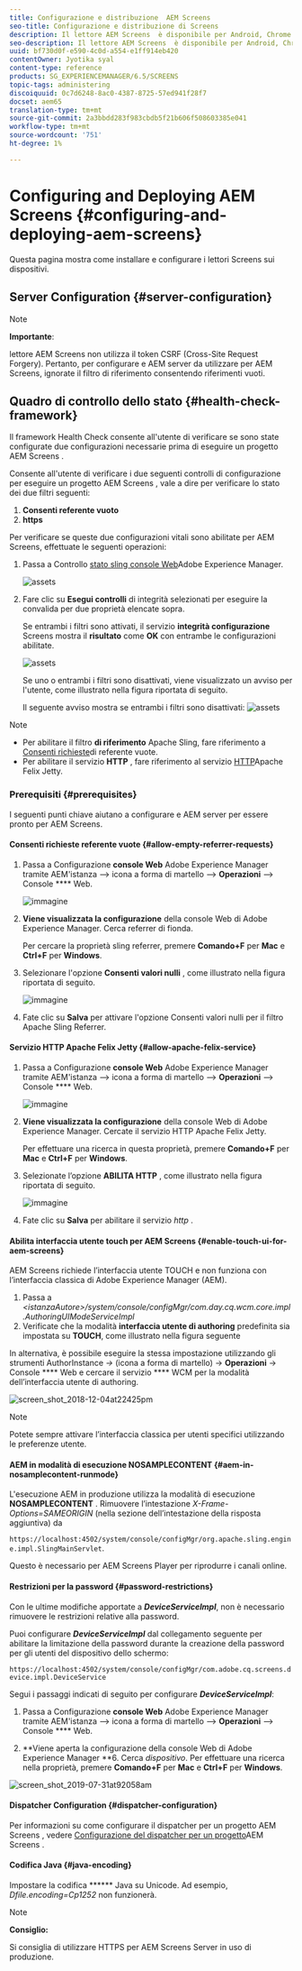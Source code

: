 ```yaml
---
title: Configurazione e distribuzione  AEM Screens
seo-title: Configurazione e distribuzione di Screens
description: Il lettore AEM Screens  è disponibile per Android, Chrome OS, iOS e Windows. Questa pagina descrive la configurazione e l'implementazione di  AEM Screens e riassume le linee guida per la selezione di h/w per il dispositivo del lettore.
seo-description: Il lettore AEM Screens  è disponibile per Android, Chrome OS, iOS e Windows. Questa pagina descrive la configurazione e l'implementazione di  AEM Screens e riassume le linee guida per la selezione di h/w per il dispositivo del lettore.
uuid: bf730d0f-e590-4c0d-a554-e1ff914eb420
contentOwner: Jyotika syal
content-type: reference
products: SG_EXPERIENCEMANAGER/6.5/SCREENS
topic-tags: administering
discoiquuid: 0c7d6248-8ac0-4387-8725-57ed941f28f7
docset: aem65
translation-type: tm+mt
source-git-commit: 2a3bbdd283f983cbdb5f21b606f508603385e041
workflow-type: tm+mt
source-wordcount: '751'
ht-degree: 1%

---
```



# Configuring and Deploying AEM Screens {#configuring-and-deploying-aem-screens}

Questa pagina mostra come installare e configurare i lettori Screens sui dispositivi.

## Server Configuration {#server-configuration}

>[!NOTE]
>
>**Importante**:
>
> lettore AEM Screens non utilizza il token CSRF (Cross-Site Request Forgery). Pertanto, per configurare e AEM server da utilizzare per  AEM Screens, ignorate il filtro di riferimento consentendo riferimenti vuoti.

## Quadro di controllo dello stato {#health-check-framework}

Il framework Health Check consente all&#39;utente di verificare se sono state configurate due configurazioni necessarie prima di eseguire un progetto AEM Screens .

Consente all&#39;utente di verificare i due seguenti controlli di configurazione per eseguire un progetto AEM Screens , vale a dire per verificare lo stato dei due filtri seguenti:

1. **Consenti referente vuoto**
2. **https**

Per verificare se queste due configurazioni vitali sono abilitate per  AEM Screens, effettuate le seguenti operazioni:

1. Passa a Controllo [stato sling console Web](http://localhost:4502/system/console/healthcheck?tags=screensconfigs&amp;overrideGlobalTimeout=)Adobe Experience Manager.

   ![assets](assets/health-check1.png)


2. Fare clic su **Esegui controlli** di integrità selezionati per eseguire la convalida per due proprietà elencate sopra.

   Se entrambi i filtri sono attivati, il servizio **integrità configurazione** Screens mostra il **risultato** come **OK** con entrambe le configurazioni abilitate.

   ![assets](assets/health-check2.png)

   Se uno o entrambi i filtri sono disattivati, viene visualizzato un avviso per l&#39;utente, come illustrato nella figura riportata di seguito.

   Il seguente avviso mostra se entrambi i filtri sono disattivati:
   ![assets](assets/health-check3.png)

>[!NOTE]
>
>* Per abilitare il filtro **di riferimento** Apache Sling, fare riferimento a [Consenti richieste](/help/user-guide/configuring-screens-introduction.md#allow-empty-referrer-requests)di referente vuote.
>* Per abilitare il servizio **HTTP** , fare riferimento al servizio [HTTP](/help/user-guide/configuring-screens-introduction.md#allow-apache-felix-service)Apache Felix Jetty.


### Prerequisiti {#prerequisites}

I seguenti punti chiave aiutano a configurare e AEM server per essere pronto per  AEM Screens.

#### Consenti richieste referente vuote {#allow-empty-referrer-requests}

1. Passa a Configurazione **console Web** Adobe Experience Manager tramite AEM&#39;istanza —> icona a forma di martello —> **Operazioni** —> Console **** Web.

   ![immagine](assets/config/empty-ref1.png)

1. **Viene visualizzata la configurazione** della console Web di Adobe Experience Manager. Cerca referrer di fionda.

   Per cercare la proprietà sling referrer, premere **Comando+F** per **Mac** e **Ctrl+F** per **Windows**.

1. Selezionare l&#39;opzione **Consenti valori nulli** , come illustrato nella figura riportata di seguito.

   ![immagine](assets/config/empty-ref2.png)

1. Fate clic su **Salva** per attivare l&#39;opzione Consenti valori nulli per il filtro Apache Sling Referrer.


#### Servizio HTTP Apache Felix Jetty {#allow-apache-felix-service}

1. Passa a Configurazione **console Web** Adobe Experience Manager tramite AEM&#39;istanza —> icona a forma di martello —> **Operazioni** —> Console **** Web.

   ![immagine](assets/config/empty-ref1.png)

1. **Viene visualizzata la configurazione** della console Web di Adobe Experience Manager. Cercate il servizio HTTP Apache Felix Jetty.

   Per effettuare una ricerca in questa proprietà, premere **Comando+F** per **Mac** e **Ctrl+F** per **Windows**.

1. Selezionate l’opzione **ABILITA HTTP** , come illustrato nella figura riportata di seguito.

   ![immagine](assets/config/config-1.png)

1. Fate clic su **Salva** per abilitare il servizio *http* .

#### Abilita interfaccia utente touch per  AEM Screens {#enable-touch-ui-for-aem-screens}

 AEM Screens richiede l’interfaccia utente TOUCH e non funziona con l’interfaccia classica di Adobe Experience Manager (AEM).

1. Passa a *&lt;istanzaAutore>/system/console/configMgr/com.day.cq.wcm.core.impl.AuthoringUIModeServiceImpl*
1. Verificate che la modalità **interfaccia utente di authoring** predefinita sia impostata su **TOUCH**, come illustrato nella figura seguente

In alternativa, è possibile eseguire la stessa impostazione utilizzando gli strumenti AuthorInstance *->* (icona a forma di martello) -> **Operazioni** -> Console **** Web e cercare il servizio **** WCM per la modalità dell’interfaccia utente di authoring.

![screen_shot_2018-12-04at22425pm](assets/screen_shot_2018-12-04at22425pm.png)

>[!NOTE]
>
>Potete sempre attivare l’interfaccia classica per utenti specifici utilizzando le preferenze utente.

#### AEM in modalità di esecuzione NOSAMPLECONTENT {#aem-in-nosamplecontent-runmode}

L&#39;esecuzione AEM in produzione utilizza la modalità di esecuzione **NOSAMPLECONTENT** . Rimuovere l’intestazione *X-Frame-Options=SAMEORIGIN* (nella sezione dell’intestazione della risposta aggiuntiva) da

`https://localhost:4502/system/console/configMgr/org.apache.sling.engine.impl.SlingMainServlet`.

Questo è necessario per  AEM Screens Player per riprodurre i canali online.

#### Restrizioni per la password {#password-restrictions}

Con le ultime modifiche apportate a ***DeviceServiceImpl***, non è necessario rimuovere le restrizioni relative alla password.

Puoi configurare ***DeviceServiceImpl*** dal collegamento seguente per abilitare la limitazione della password durante la creazione della password per gli utenti del dispositivo dello schermo:

`https://localhost:4502/system/console/configMgr/com.adobe.cq.screens.device.impl.DeviceService`

Segui i passaggi indicati di seguito per configurare ***DeviceServiceImpl***:

1. Passa a Configurazione **console Web** Adobe Experience Manager tramite AEM&#39;istanza —> icona a forma di martello —> **Operazioni** —> Console **** Web.

1. **Viene aperta la configurazione della console Web di Adobe Experience Manager **6. Cerca *dispositivo*. Per effettuare una ricerca nella proprietà, premere **Comando+F** per **Mac** e **Ctrl+F** per **Windows**.

![screen_shot_2019-07-31at92058am](assets/screen_shot_2019-07-31at92058am.png)

#### Dispatcher Configuration {#dispatcher-configuration}

Per informazioni su come configurare il dispatcher per un progetto AEM Screens , vedere [Configurazione del dispatcher per un progetto](dispatcher-configurations-aem-screens.md)AEM Screens .

#### Codifica Java {#java-encoding}

Impostare la codifica ****** Java su Unicode. Ad esempio, *Dfile.encoding=Cp1252* non funzionerà.

>[!NOTE]
>
>**Consiglio:**
>
>Si consiglia di utilizzare HTTPS per  AEM Screens Server in uso di produzione.








